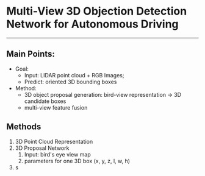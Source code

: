 # Multi-View 3D Objection Detection Network for Autonomous Driving

---

## Main Points:

* Goal:  
  * Input: LIDAR point cloud + RGB Images; 
  * Predict: oriented 3D bounding boxes
* Method:
  * 3D object proposal generation: bird-view representation -&gt; 3D candidate boxes
  * multi-view feature fusion

## Methods

1. 3D Point Cloud Representation
2. 3D Proposal Network
   1. Input: bird's eye view map
   2. parameters for one 3D box \(x, y, z, l, w, h\)
3. s



